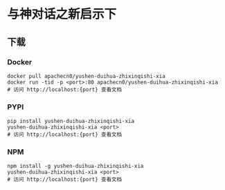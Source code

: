# 与神对话之新启示下

## 下载

### Docker

```
docker pull apachecn0/yushen-duihua-zhixinqishi-xia
docker run -tid -p <port>:80 apachecn0/yushen-duihua-zhixinqishi-xia
# 访问 http://localhost:{port} 查看文档
```

### PYPI

```
pip install yushen-duihua-zhixinqishi-xia
yushen-duihua-zhixinqishi-xia <port>
# 访问 http://localhost:{port} 查看文档
```

### NPM

```
npm install -g yushen-duihua-zhixinqishi-xia
yushen-duihua-zhixinqishi-xia <port>
# 访问 http://localhost:{port} 查看文档
```